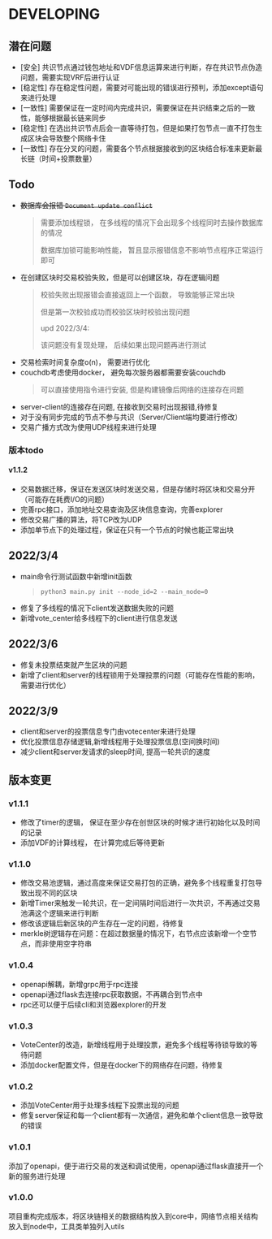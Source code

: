 # DEVELOPING

##  潜在问题

* [安全] 共识节点通过钱包地址和VDF信息运算来进行判断，存在共识节点伪造问题，需要实现VRF后进行认证
* [稳定性] 存在稳定性问题，需要对可能出现的错误进行预判，添加except语句来进行处理
* [一致性] 需要保证在一定时间内完成共识，需要保证在共识结束之后的一致性，能够根据最长链来同步
* [稳定性] 在选出共识节点后会一直等待打包，但是如果打包节点一直不打包生成区块会导致整个网络卡住
* [一致性] 存在分叉的问题，需要各个节点根据接收到的区块结合标准来更新最长链（时间+投票数量）

## Todo

* <del>数据库会报错 `Document update conflict`</del>
  > 需要添加线程锁， 在多线程的情况下会出现多个线程同时去操作数据库的情况
  > 
  > 数据库加锁可能影响性能， 暂且显示报错信息不影响节点程序正常运行即可
* 在创建区块时交易校验失败，但是可以创建区块，存在逻辑问题
  > 校验失败出现报错会直接返回上一个函数， 导致能够正常出块
  > 
  > 但是第一次校验成功而校验区块时校验出现问题
  > 
  > upd 2022/3/4:
  > 
  > 该问题没有复现处理， 后续如果出现问题再进行测试
* 交易检索时间复杂度o(n)， 需要进行优化
* couchdb考虑使用docker， 避免每次服务器都需要安装couchdb
  > 可以直接使用指令进行安装, 但是构建镜像后网络的连接存在问题
* server-client的连接存在问题, 在接收到交易时出现报错,待修复
* 对于没有同步完成的节点不参与共识（Server/Client端均要进行修改）
* 交易广播方式改为使用UDP线程来进行处理
### 版本todo

#### v1.1.2

* 交易数据迁移，保证在发送区块时发送交易，但是存储时将区块和交易分开（可能存在耗费I/O的问题）
* 完善rpc接口，添加地址交易查询及区块信息查询，完善explorer
* 修改交易广播的算法，将TCP改为UDP
* 添加单节点下的处理过程，保证在只有一个节点的时候也能正常出块

## 2022/3/4

* main命令行测试函数中新增init函数
  > `python3 main.py init --node_id=2 --main_node=0`
* 修复了多线程的情况下client发送数据失败的问题
* 新增vote_center给多线程下的client进行信息发送

## 2022/3/6
* 修复未投票结束就产生区块的问题
* 新增了client和server的线程锁用于处理投票的问题（可能存在性能的影响， 需要进行优化）

## 2022/3/9
* client和server的投票信息专门由votecenter来进行处理
* 优化投票信息存储逻辑,新增线程用于处理投票信息(空间换时间)
* 减少client和server发请求的sleep时间, 提高一轮共识的速度

## 版本变更

### v1.1.1

* 修改了timer的逻辑， 保证在至少存在创世区块的时候才进行初始化以及时间的记录
* 添加VDF的计算线程， 在计算完成后等待更新

### v1.1.0

* 修改交易池逻辑，通过高度来保证交易打包的正确，避免多个线程重复打包导致出现不同的区块
* 新增Timer来触发一轮共识，在一定间隔时间后进行一次共识，不再通过交易池满这个逻辑来进行判断
* 修改该逻辑后新区块的产生存在一定的问题，待修复
* merkle树逻辑存在问题：在超过数据量的情况下，右节点应该新增一个空节点，而非使用空字符串

### v1.0.4

* openapi解耦，新增grpc用于rpc连接
* openapi通过flask去连接rpc获取数据，不再耦合到节点中
* rpc还可以便于后续cli和浏览器explorer的开发

### v1.0.3

* VoteCenter的改造，新增线程用于处理投票，避免多个线程等待锁导致的等待问题
* 添加docker配置文件，但是在docker下的网络存在问题，待修复

### v1.0.2

* 添加VoteCenter用于处理多线程下投票出现的问题
* 修复server保证和每一个client都有一次通信，避免和单个client信息一致导致的错误

### v1.0.1

添加了openapi，便于进行交易的发送和调试使用，openapi通过flask直接开一个新的服务进行处理

### v1.0.0

项目重构完成版本，将区块链相关的数据结构放入到core中，网络节点相关结构放入到node中，工具类单独列入utils
